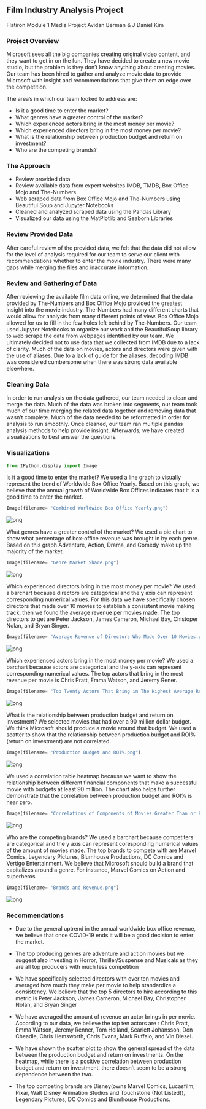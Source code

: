 ## Film Industry Analysis Project

Flatiron Module 1 Media Project Avidan Berman & J Daniel Kim

### Project Overview

Microsoft sees all the big companies creating original video content, and they want to get in on the fun. They have decided to create a new movie studio, but the problem is they don’t know anything about creating movies. Our team has been hired to gather and analyze movie data to provide Microsoft with insight and recommendations that give them an edge over the competition. 

The area’s in which our team looked to address are:
- Is it a good time to enter the market?
- What genres have a greater control of the market?
- Which experienced actors bring in the most money per movie?
- Which experienced directors bring in the most money per movie?
- What is the relationship between production budget and return on investment?
- Who are the competing brands?



### The Approach

- Review provided data
- Review available data from expert websites IMDB, TMDB, Box Office Mojo and The-Numbers
- Web scraped data from Box Office Mojo and The-Numbers using Beautiful Soup and Jupyter Notebooks
- Cleaned and analyzed scraped data using the Pandas Library
- Visualized our data using the MatPlotlib and Seaborn Libraries


### Review Provided Data

After careful review of the provided data, we felt that the data did not allow for the level of analysis required for our team to serve our client with recommendations whether to  enter the movie industry. There were many gaps while merging the files and inaccurate information.

### Review and Gathering of Data

After reviewing the available film data online, we determined that the data provided by The-Numbers and Box Office Mojo provided the greatest insight into the movie industry. The-Numbers had many different charts that would allow for analysis from many different points of view. Box Office Mojo allowed for us to fill in the few holes left behind by The-Numbers. Our team used Jupyter Notebooks to organize our work and the BeautifulSoup library to web scrape the data from webpages identified by our team. We ultimately decided not to use data that we collected from IMDB due to a lack of clarity. Much of the data on movies, actors and directors were given with the use of aliases. Due to a lack of guide for the aliases, decoding IMDB was considered cumbersome when there was strong data available elsewhere.

### Cleaning Data

In order to run analysis on the data gathered, our team needed to clean and merge the data. Much of the data was broken into segments, our team took much of our time merging the related data together and removing data that wasn’t complete. Much of the data needed to be reformatted in order for analysis to run smoothly. Once cleaned, our team ran multiple pandas analysis methods to help provide insight. Afterwards, we have created visualizations to best answer the questions.

### Visualizations


```python
from IPython.display import Image
```

Is it a good time to enter the market?
We used a line graph to visually represent the trend of Worldwide Box Office Yearly. Based on this graph, we believe that the annual growth of Worldwide Box Offices indicates that it is a good time to enter the market. 


```python
Image(filename= "Combined Worldwide Box Office Yearly.png")
```




![png](output_15_0.png)



What genres have a greater control of the market?
We used a pie chart to show what percentage of box-office revenue was brought in by each genre. Based on this graph Adventure, Action, Drama, and Comedy make up the majority of the market. 


```python
Image(filename= "Genre Market Share.png")
```




![png](output_17_0.png)



Which experienced directors bring in the most money per movie?
We used a barchart because directors are categorical and the y axis can represent corresponding numerical values. For this data we have specifically chosen directors that made over 10 movies to establish a consistent movie making track, then we found the average revenue per movies made. The top directors to get are Peter Jackson, James Cameron, Michael Bay,
Chistoper Nolan, and Bryan Singer. 


```python
Image(filename= "Average Revenue of Directors Who Made Over 10 Movies.png")
```




![png](output_19_0.png)



Which experienced actors bring in the most money per movie?
We used a barchart because actors are categorical and the y-axis can represent corresponding numerical values. The top actors that bring in the most revenue per movie is Chris Pratt, Emma Watson, and Jeremy Rener. 


```python
Image(filename= "Top Twenty Actors That Bring in The Highest Average Revenue.png")
```




![png](output_21_0.png)



What is the relationship between production budget and return on investment?
We selected movies that had over a 90 million dollar budget. We think Microsoft should produce a movie around that budget. We used a scatter to show that the relationship between production budget and ROI% (return on investment) are not correlated.



```python
Image(filename= "Production Budget and ROI%.png")
```




![png](output_23_0.png)



We used a correlation table heatmap because we want to show the relationship between different financial components that make a successful movie with budgets at least 90 million. The chart also helps further demonstrate that the correlation between production budget and ROI% is near zero. 


```python
Image(filename= "Correlations of Components of Movies Greater Than or Equal to $90 Million Budget.png")
```




![png](output_25_0.png)



Who are the competing brands? We used a barchart because competiters are categorical and the y axis can represent coresponding numerical values of the amount of movies made. The top brands to compete with are Marvel Comics, Legendary Pictures, Blumhouse Productions, DC Comics and Vertigo Entertainment. We believe that Microsoft should build a brand that capitalizes around a genre. For instance, Marvel Comics on Action and superheros 


```python
Image(filename= "Brands and Revenue.png")
```




![png](output_27_0.png)



### Recommendations

- Due to the general uptrend in the annual worldwide box office revenue, we believe that once COVID-19 ends it will be a good decision to enter the market.

- The top producing genres are adventure and action movies but we suggest also investing in Horror, Thriller/Suspense and Musicals as they are all top producers with much less competition

- We have specifically selected directors with over ten movies and averaged how much they make per movie to help standardize a consistency. We believe that the top 5 directors to hire according to this metric is Peter Jackson, James Cameron, Michael Bay, Christopher Nolan, and Bryan Singer

- We have averaged the amount of revenue an actor brings in per movie. According to our data, we believe the top ten actors are : Chris Pratt, Emma Watson, Jeremy Renner, Tom Holland, Scarlett Johansson, Don Cheadle, Chris Hemsworth, Chris Evans, Mark Ruffalo, and Vin Diesel.

- We have shown the scatter plot to show the general spread of the data between the production budget and return on investments. On the heatmap, while there is a positive correlation between production budget and return on investment, there doesn’t seem to be a strong dependence between the two.

- The top competing brands are Disney(owns Marvel Comics, Lucasfilm, Pixar, Walt Disney Animation Studios and Touchstone (Not Listed)), Legendary Pictures, DC Comics and Blumhouse Productions.

